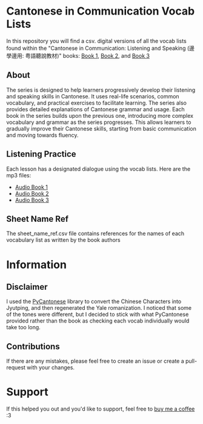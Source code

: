 # Cantonese in Communication Vocab Lists
In this repository you will find a csv. digital versions of all the vocab lists found within the "Cantonese in Communication: Listening and Speaking (邊學邊用: 粤語聽說教材)" books: [Book 1](https://aims.cuhk.edu.hk/converis/portal/detail/Publication/149741601?auxfun=&lang=zh_HK), [Book 2](https://aims.cuhk.edu.hk/converis/portal/detail/Publication/149691412?auxfun=&lang=zh_HK), and [Book 3](https://aims.cuhk.edu.hk/converis/portal/detail/Publication/149742543?auxfun=&lang=zh_HK)

## About
The series is designed to help learners progressively develop their listening and speaking skills in Cantonese. It uses real-life scenarios, common vocabulary, and practical exercises to facilitate learning. The series also provides detailed explanations of Cantonese grammar and usage. Each book in the series builds upon the previous one, introducing more complex vocabulary and grammar as the series progresses. This allows learners to gradually improve their Cantonese skills, starting from basic communication and moving towards fluency.

## Listening Practice
Each lesson has a designated dialogue using the vocab lists. Here are the mp3 files:
  * [Audio Book 1](http://publish.commercialpress.com.hk/misc/Cantonese_1/)
  * [Audio Book 2](http://publish.commercialpress.com.hk/misc/Cantonese_2/)
  * [Audio Book 3](http://publish.commercialpress.com.hk/misc/cantonese3/index.html)

## Sheet Name Ref
The sheet_name_ref.csv file contains references for the names of each vocabulary list as written by the book authors

# Information
## Disclaimer
I used the [PyCantonese](https://pycantonese.org/) library to convert the Chinese Characters into Jyutping, and then regenerated the Yale romanization. I noticed that some of the tones were different, but I decided to stick with what PyCantonese provided rather than the book as checking each vocab individually would take too long.

## Contributions
If there are any mistakes, please feel free to create an issue or create a pull-request with your changes.

# Support
If this helped you out and you'd like to support, feel free to [buy me a coffee](https://www.buymeacoffee.com/yilverdeja) :3
